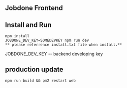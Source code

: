 ## Jobdone Frontend


## Install and Run

```
npm install
JOBDONE_DEV_KEY=SOMEDEVKEY npm run dev
** please referrence install.txt file when install.**
```

JOBDONE_DEV_KEY -- backend developing key



## production update 

```
npm run build && pm2 restart web
```
